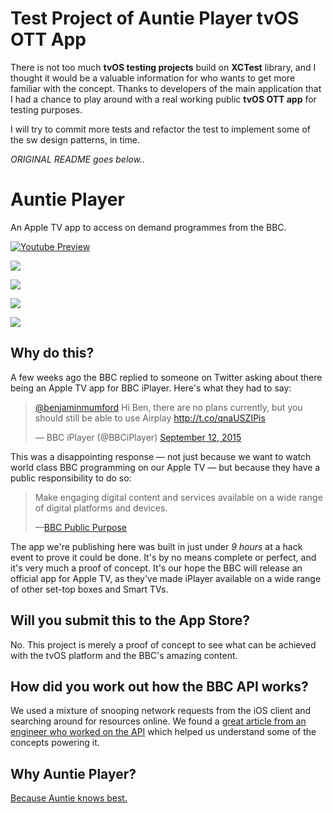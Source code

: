 # Test Project of Auntie Player tvOS OTT App
There is not too much **tvOS testing projects** build on **XCTest** library, and I thought it would be a valuable information for who wants to get more familiar with the concept. Thanks to developers of the main application that I had a chance to play around with a real working public **tvOS OTT app** for testing purposes.

I will try to commit more tests and refactor the test to implement some of the sw design patterns, in time. 



*ORIGINAL README goes below..*
# Auntie Player

An Apple TV app to access on demand programmes from the BBC. 

[![Youtube Preview](Screenshots/Youtube.png)](https://www.youtube.com/watch?v=lXYbM_JDjWs)

![](Screenshots/S1.png)

![](Screenshots/S2.png)

![](Screenshots/S3.png)

![](Screenshots/S4.png)

## Why do this?

A few weeks ago the BBC replied to someone on Twitter asking about there being an Apple TV app for BBC iPlayer. Here's what they had to say:

<blockquote class="twitter-tweet" lang="en-gb"><p lang="en" dir="ltr"><a href="https://twitter.com/benjaminmumford">@benjaminmumford</a> Hi Ben, there are no plans currently, but you should still be able to use Airplay <a href="http://t.co/qnaUSZIPis">http://t.co/qnaUSZIPis</a></p>&mdash; BBC iPlayer (@BBCiPlayer) <a href="https://twitter.com/BBCiPlayer/status/642758870952222720">September 12, 2015</a></blockquote> 

This was a disappointing response — not just because we want to watch world class BBC programming on our Apple TV — but because they have a public responsibility to do so:

<blockquote>
	<p>Make engaging digital content and services available on a wide range of digital platforms and devices.</p>
	<p>&mdash;<a href="http://www.bbc.co.uk/aboutthebbc/insidethebbc/whoweare/publicpurposes/communication.html">BBC Public Purpose</a></p>
</blockquote>

The app we're publishing here was built in just under *9 hours* at a hack event to prove it could be done. It's by no means complete or perfect, and it's very much a proof of concept. It's our hope the BBC will release an official app for Apple TV, as they've made iPlayer available on a wide range of other set-top boxes and Smart TVs. 

## Will you submit this to the App Store?

No. This project is merely a proof of concept to see what can be achieved with the tvOS platform and the BBC's amazing content. 

## How did you work out how the BBC API works?

We used a mixture of snooping network requests from the iOS client and searching around for resources online. We found a [great article from an engineer who worked on the API](http://smethur.st/posts/176135860) which helped us understand some of the concepts powering it. 

## Why Auntie Player?

[Because Auntie knows best.](http://www.theguardian.com/notesandqueries/query/0,5753,-23572,00.html)
